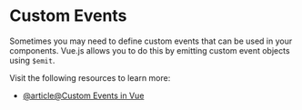 # Custom Events

Sometimes you may need to define custom events that can be used in your components. Vue.js allows you to do this by emitting custom event objects using `$emit`.

Visit the following resources to learn more:

- [@article@Custom Events in Vue](https://auth0.com/blog/custom-events-in-vue/)
